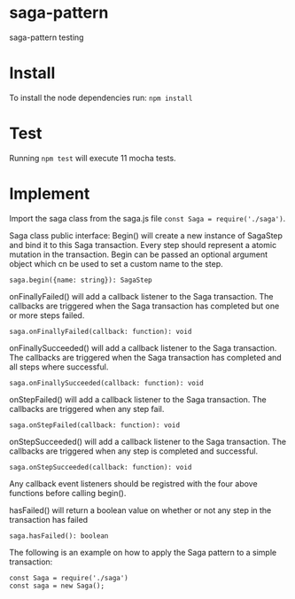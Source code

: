 # saga-pattern
saga-pattern testing

# Install
To install the node dependencies run: ```npm install```

# Test
Running ```npm test``` will execute 11 mocha tests.

# Implement
Import the saga class from the saga.js file ```const Saga = require('./saga')```.

Saga class public interface:
Begin() will create a new instance of SagaStep and bind it to this Saga transaction. Every step should represent a atomic mutation in the transaction. Begin can be passed an optional argument object which cn be used to set a custom name to the step.

```saga.begin({name: string}): SagaStep```

onFinallyFailed() will add a callback listener to the Saga transaction. The callbacks are triggered when the Saga transaction has completed but one or more steps failed.

```saga.onFinallyFailed(callback: function): void```

onFinallySucceeded() will add a callback listener to the Saga transaction. The callbacks are triggered when the Saga transaction has completed and all steps where successful.

```saga.onFinallySucceeded(callback: function): void```

onStepFailed() will add a callback listener to the Saga transaction. The callbacks are triggered when any step fail.

```saga.onStepFailed(callback: function): void```

onStepSucceeded() will add a callback listener to the Saga transaction. The callbacks are triggered when any step is completed and successful.

```saga.onStepSucceeded(callback: function): void```

Any callback event listeners should be registred with the four above functions before calling begin().

hasFailed() will return a boolean value on whether or not any step in the transaction has failed

```saga.hasFailed(): boolean```

The following is an example on how to apply the Saga pattern to a simple transaction:

```
const Saga = require('./saga')
const saga = new Saga();
```
